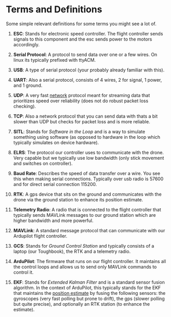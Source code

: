 # Terms and Definitions
Some simple relevant definitions for some terms you might see a lot of.

1. **ESC**: Stands for electronic speed controller. The flight controller sends signals to this component and the esc sends power to the motors accordingly.

2. **Serial Protocol**: A protocol to send data over one or a few wires. On linux its typically prefixed with ttyACM.

3. **USB**: A type of serial protocol (your probably already familiar with this).

4. **UART**: Also a serial protocol, consists of 4 wires, 2 for signal, 1 power, and 1 ground.

5. **UDP**: A very fast <u>network</u> protocol meant for streaming data that prioritizes speed over reliability (does not do robust packet loss checking).

6. **TCP**: Also a network protocol that you can send data with thats a bit slower than UDP but checks for packet loss and is more reliable.

7. **SITL**: Stands for *Software in the Loop* and is a way to simulate something using software (as opposed to hardware in the loop which typically simulates on device hardware).

8. **ELRS**: The protocol our controller uses to communicate with the drone. Very capable but we typically use low bandwidth (only stick movement and switches on controller).

9. **Baud Rate**: Describes the speed of data transfer over a wire. You see this when making serial connections. Typically over usb radio is 57600 and for direct serial connection 115200.

10. **RTK**: A gps device that sits on the ground and communicates with the drone via the ground station to enhance its position estimate.

11. **Telemetry Radio**: A radio that is connected to the flight controller that typically sends MAVLink messages to our ground station which are higher bandwidth and more powerful.

12. **MAVLink**: A standard message protocol that can communicate with our Ardupilot flight controller.

13. **GCS**: Stands for *Ground Control Station* and typically consists of a laptop (our Toughbook), the RTK and a telemetry radio.

14. **ArduPilot**: The firmware that runs on our flight controller. It maintains all the control loops and allows us to send only MAVLink commands to control it.

15. **EKF**: Stands for *Extended Kalman Filter* and is a standard sensor fusion algorithm. In the context of ArduPilot, this typically stands for the EKF that maintains the <u>position estimate</u> by fusing the following sensors: the gyroscopes (very fast polling but prone to drift), the gps (slower polling but quite precise), and optionally an RTK station (to enhance the estimate).
